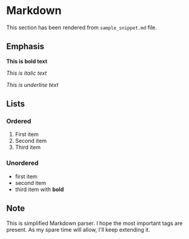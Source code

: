# Markdown

This section has been rendered from `sample_snippet.md` file.

## Emphasis

**This is bold text**

*This is italic text*

_This is underline text_

## Lists

### Ordered

1. First item
1. Second item
1. Third item

### Unordered

* first item
* second item
* third item with **bold**

## Note

This is simplified Markdown parser. I hope the most important tags are present. As my spare time will allow, I'll keep extending it.

